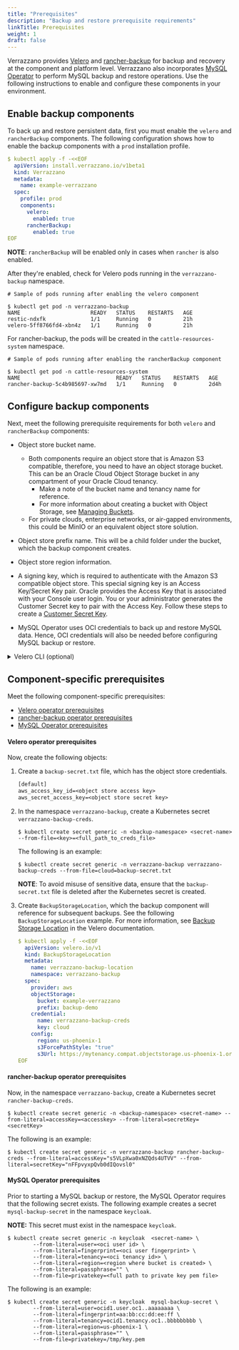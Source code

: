 ```yaml
---
title: "Prerequisites"
description: "Backup and restore prerequisite requirements"
linkTitle: Prerequisites
weight: 1
draft: false
---
```


Verrazzano provides [Velero](https://velero.io/docs/v1.8/) and [rancher-backup](https://rancher.com/docs/rancher/v2.5/en/backups/) for backup and recovery at the component and platform level. Verrazzano also incorporates [MySQL Operator](https://dev.mysql.com/doc/mysql-operator/en/) to perform MySQL backup and restore operations. Use the following instructions to enable and configure these components in your environment.

## Enable backup components

To back up and restore persistent data, first you must enable the `velero` and `rancherBackup` components.
The following configuration shows how to enable the backup components with a `prod` installation profile.

```yaml
$ kubectl apply -f -<<EOF
  apiVersion: install.verrazzano.io/v1beta1
  kind: Verrazzano
  metadata:
    name: example-verrazzano
  spec:
    profile: prod
    components:    
      velero:
        enabled: true
      rancherBackup:
        enabled: true
EOF
```
**NOTE**: `rancherBackup` will be enabled only in cases when `rancher` is also enabled.

After they're enabled, check for Velero pods running in the `verrazzano-backup` namespace.

```shell
# Sample of pods running after enabling the velero component

$ kubectl get pod -n verrazzano-backup
NAME                      READY   STATUS    RESTARTS   AGE
restic-ndxfk              1/1     Running   0          21h
velero-5ff8766fd4-xbn4z   1/1     Running   0          21h

```
For rancher-backup, the pods will be created in the `cattle-resources-system` namespace.

```shell
# Sample of pods running after enabling the rancherBackup component

$ kubectl get pod -n cattle-resources-system
NAME                              READY   STATUS    RESTARTS   AGE
rancher-backup-5c4b985697-xw7md   1/1     Running   0          2d4h

```

## Configure backup components

Next, meet the following prerequisite requirements for both `velero` and `rancherBackup` components:

- Object store bucket name.
  - Both components require an object store that is Amazon S3 compatible, therefore, you need to have an object storage bucket.  This can be an Oracle Cloud Object Storage bucket in any compartment of your Oracle Cloud tenancy.
     - Make a note of the bucket name and tenancy name for reference.
     - For more information about creating a bucket with Object Storage, see [Managing Buckets](https://docs.oracle.com/en-us/iaas/Content/Object/Tasks/managingbuckets.htm).
  - For private clouds, enterprise networks, or air-gapped environments, this could be MinIO or an equivalent object store solution.

- Object store prefix name. This will be a child folder under the bucket, which the backup component creates.

- Object store region information.

- A signing key, which is required to authenticate with the Amazon S3 compatible object store. This special signing key is an Access Key/Secret Key pair. 
  Oracle provides the Access Key that is associated with your Console user login. You or your administrator generates the Customer Secret key to pair with the Access Key. 
  Follow these steps to create a [Customer Secret Key](https://docs.oracle.com/en-us/iaas/Content/Identity/Tasks/managingcredentials.htm#create-secret-key).

- MySQL Operator uses OCI credentials to back up and restore MySQL data. Hence, OCI credentials will also be needed before configuring MySQL backup or restore.



<details>
  <summary>Velero CLI (optional)</summary>

The Velero CLI helps you access Velero objects in a more descriptive manner; you can also manage them using `kubectl`.

If desired, install the Velero CLI on Oracle Linux as follows:
```shell
$ rpm -ivh https://yum.oracle.com/repo/OracleLinux/OL7/developer/olcne/x86_64/getPackage/velero-1.8.1-1.el7.x86_64.rpm
```
</details>


## Component-specific prerequisites

Meet the following component-specific prerequisites:

- [Velero operator prerequisites](#velero-operator-prerequisites)
- [rancher-backup operator prerequisites](#rancher-backup-operator-prerequisites)
- [MySQL Operator prerequisites](#mysql-operator-prerequisites)

#### Velero operator prerequisites

Now, create the following objects:

1. Create a `backup-secret.txt` file, which has the object store credentials.

   ```backup-secret.txt
   [default]
   aws_access_key_id=<object store access key>
   aws_secret_access_key=<object store secret key>
   ```

2. In the namespace `verrazzano-backup`, create a Kubernetes secret `verrazzano-backup-creds`.

   ```shell
   $ kubectl create secret generic -n <backup-namespace> <secret-name> --from-file=<key>=<full_path_to_creds_file>
   ```

   The following is an example:
   ```shell
   $ kubectl create secret generic -n verrazzano-backup verrazzano-backup-creds --from-file=cloud=backup-secret.txt
   ```


   **NOTE**: To avoid misuse of sensitive data, ensure that the `backup-secret.txt` file is deleted after the Kubernetes secret is created.

3. Create `BackupStorageLocation`, which the backup component will reference for subsequent backups. See the following `BackupStorageLocation` example.
  For more information, see [Backup Storage Location](https://velero.io/docs/v1.8/api-types/backupstoragelocation/) in the Velero documentation.

     ```yaml
    $ kubectl apply -f -<<EOF
       apiVersion: velero.io/v1
       kind: BackupStorageLocation
       metadata:
         name: verrazzano-backup-location
         namespace: verrazzano-backup
       spec:
         provider: aws
         objectStorage:
           bucket: example-verrazzano
           prefix: backup-demo
         credential:
           name: verrazzano-backup-creds
           key: cloud
         config:
           region: us-phoenix-1
           s3ForcePathStyle: "true"
           s3Url: https://mytenancy.compat.objectstorage.us-phoenix-1.oraclecloud.com
    EOF
    ```

#### rancher-backup operator prerequisites

Now, in the namespace `verrazzano-backup`, create a Kubernetes secret `rancher-backup-creds`.

```shell
$ kubectl create secret generic -n <backup-namespace> <secret-name> --from-literal=accessKey=<accesskey> --from-literal=secretKey=<secretKey>
```

The following is an example:
```shell
$ kubectl create secret generic -n verrazzano-backup rancher-backup-creds --from-literal=accessKey="s5VLpXwa0xNZQds4UTVV" --from-literal=secretKey="nFFpvyxpQvb0dIQovsl0"
```

#### MySQL Operator prerequisites

Prior to starting a MySQL backup or restore, the MySQL Operator requires that the following secret exists.
The following example creates a secret `mysql-backup-secret` in the namespace `keycloak`.

**NOTE:**  This secret must exist in the namespace `keycloak`.

````shell
$ kubectl create secret generic -n keycloak  <secret-name> \
        --from-literal=user=<oci user id> \
        --from-literal=fingerprint=<oci user fingerprint> \
        --from-literal=tenancy=<oci tenancy id>> \
        --from-literal=region=<region where bucket is created> \
        --from-literal=passphrase="" \
        --from-file=privatekey=<full path to private key pem file>
````

The following is an example:

````shell
$ kubectl create secret generic -n keycloak  mysql-backup-secret \
        --from-literal=user=ocid1.user.oc1..aaaaaaaa \
        --from-literal=fingerprint=aa:bb:cc:dd:ee:ff \
        --from-literal=tenancy=ocid1.tenancy.oc1..bbbbbbbbb \
        --from-literal=region=us-phoenix-1 \
        --from-literal=passphrase="" \
        --from-file=privatekey=/tmp/key.pem
````
